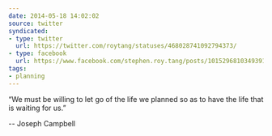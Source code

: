 ```yaml
---
date: 2014-05-18 14:02:02
source: twitter
syndicated:
- type: twitter
  url: https://twitter.com/roytang/statuses/468028741092794373/
- type: facebook
  url: https://www.facebook.com/stephen.roy.tang/posts/10152968103493912
tags:
- planning
---
```


“We must be willing to let go of the life we planned so as to have the life that is waiting for us.” 

-- Joseph Campbell
